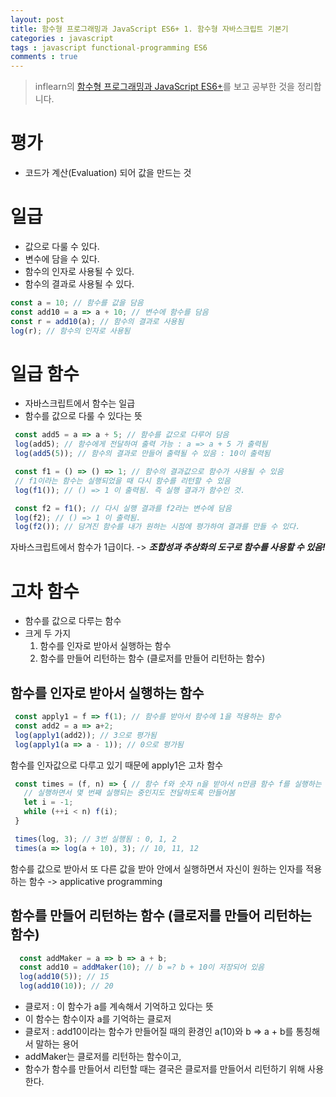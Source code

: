 ```yaml
---
layout: post
title: 함수형 프로그래밍과 JavaScript ES6+ 1. 함수형 자바스크립트 기본기
categories : javascript
tags : javascript functional-programming ES6
comments : true
---
```


> inflearn의 [함수형 프로그래밍과 JavaScript ES6+](https://www.inflearn.com/course/functional-es6)를 보고 공부한 것을 정리합니다.

# 평가
- 코드가 계산(Evaluation) 되어 값을 만드는 것

# 일급
- 값으로 다룰 수 있다.
- 변수에 담을 수 있다.
- 함수의 인자로 사용될 수 있다.
- 함수의 결과로 사용될 수 있다.

```javascript
const a = 10; // 함수를 값을 담음
const add10 = a => a + 10; // 변수에 함수를 담음
const r = add10(a); // 함수의 결과로 사용됨
log(r); // 함수의 인자로 사용됨
```

# 일급 함수
- 자바스크립트에서 함수는 일급
- 함수를 값으로 다룰 수 있다는 뜻

```javascript
 const add5 = a => a + 5; // 함수를 값으로 다루어 담음
 log(add5); // 함수에게 전달하여 출력 가능 : a => a + 5 가 출력됨
 log(add5(5)); // 함수의 결과로 만들어 출력될 수 있음 : 10이 출력됨

 const f1 = () => () => 1; // 함수의 결과값으로 함수가 사용될 수 있음
 // f1이라는 함수는 실행되었을 때 다시 함수를 리턴할 수 있음
 log(f1()); // () => 1 이 출력됨. 즉 실행 결과가 함수인 것.

 const f2 = f1(); // 다시 실행 결과를 f2라는 변수에 담음
 log(f2); // () => 1 이 출력됨.
 log(f2()); // 담겨진 함수를 내가 원하는 시점에 평가하여 결과를 만들 수 있다.
```

자바스크립트에서 함수가 1급이다.
-> ***조합성과 추상화의 도구로 함수를 사용할 수 있음!***

# 고차 함수
- 함수를 값으로 다루는 함수
- 크게 두 가지
  1. 함수를 인자로 받아서 실행하는 함수
  2. 함수를 만들어 리턴하는 함수 (클로저를 만들어 리턴하는 함수)

## 함수를 인자로 받아서 실행하는 함수

```javascript
 const apply1 = f => f(1); // 함수를 받아서 함수에 1을 적용하는 함수
 const add2 = a => a+2;
 log(apply1(add2)); // 3으로 평가됨
 log(apply1(a => a - 1)); // 0으로 평가됨
```
함수를 인자값으로 다루고 있기 때문에 apply1은 고차 함수

```javascript
 const times = (f, n) => { // 함수 f와 숫자 n을 받아서 n만큼 함수 f를 실행하는 함수
   // 실행하면서 몇 번째 실행되는 중인지도 전달하도록 만들어봄
   let i = -1;
   while (++i < n) f(i);
 }

 times(log, 3); // 3번 실행됨 : 0, 1, 2
 times(a => log(a + 10), 3); // 10, 11, 12
```
함수를 값으로 받아서 또 다른 값을 받아 안에서 실행하면서 자신이 원하는 인자를 적용하는 함수
-> applicative programming

## 함수를 만들어 리턴하는 함수 (클로저를 만들어 리턴하는 함수)

```javascript
  const addMaker = a => b => a + b;
  const add10 = addMaker(10); // b =? b + 10이 저장되어 있음
  log(add10(5)); // 15
  log(add10(10)); // 20
```
- 클로저 : 이 함수가 a를 계속해서 기억하고 있다는 뜻
- 이 함수는 함수이자 a를 기억하는 클로저
- 클로저 : add10이라는 함수가 만들어질 때의 환경인 a(10)와 b => a + b를 통칭해서 말하는 용어
- addMaker는 클로저를 리턴하는 함수이고,
- 함수가 함수를 만들어서 리턴할 때는 결국은 클로저를 만들어서 리턴하기 위해 사용한다.
